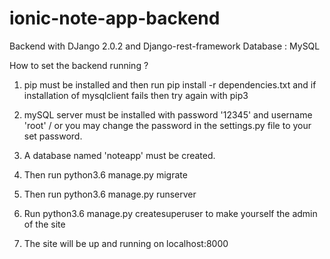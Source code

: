# ionic-note-app-backend
Backend with DJango 2.0.2 and Django-rest-framework
Database : MySQL

How to set the backend running ?

1) pip must be installed and then run  pip install -r dependencies.txt and 
   if installation of mysqlclient fails then try again with pip3
   
2) mySQL server must be installed with password '12345' and username 'root' / or you may change the password in the settings.py 
   file to your set password.
   
3) A database named 'noteapp' must be created.

4) Then run python3.6 manage.py migrate

5) Then run python3.6 manage.py runserver

6) Run python3.6 manage.py createsuperuser to make yourself the admin of the site

7) The site will be up and running on localhost:8000
